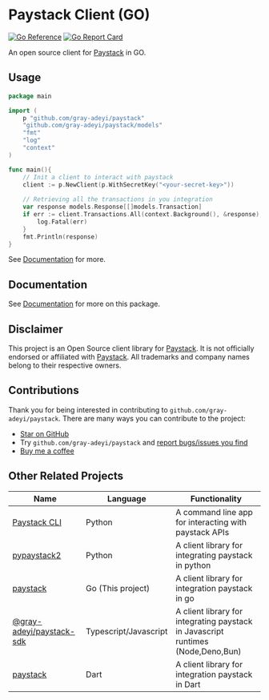 # Paystack Client (GO)

[![Go Reference](https://pkg.go.dev/badge/github.com/gray-adeyi/paystack.svg)](https://pkg.go.dev/github.com/gray-adeyi/paystack)
[![Go Report Card](https://goreportcard.com/badge/github.com/gray-adeyi/paystack)](https://goreportcard.com/report/github.com/gray-adeyi/paystack)

An open source client for [Paystack](https://paystack.com) in GO.

## Usage

```go
package main

import (
	p "github.com/gray-adeyi/paystack"
	"github.com/gray-adeyi/paystack/models"
	"fmt"
	"log"
	"context"
)

func main(){
	// Init a client to interact with paystack
	client := p.NewClient(p.WithSecretKey("<your-secret-key>"))
	
	// Retrieving all the transactions in you integration 
	var response models.Response[[]models.Transaction]
	if err := client.Transactions.All(context.Background(), &response); err != nil {
		log.Fatal(err)
	}
	fmt.Println(response)
}
```

See [Documentation](#Documentation) for more.

## Documentation

See [Documentation](https://gray-adeyi.github.io/paystack/) for more on this
package.

## Disclaimer

This project is an Open Source client library for
[Paystack](https://paystack.com/). It is not officially endorsed or affiliated
with [Paystack](https://paystack.com/). All trademarks and company names belong
to their respective owners.

## Contributions

Thank you for being interested in contributing to
`github.com/gray-adeyi/paystack`. There are many ways you can contribute to the
project:

- [Star on GitHub](https://github.com/gray-adeyi/paystack/)
- Try `github.com/gray-adeyi/paystack` and
  [report bugs/issues you find](https://github.com/gray-adeyi/paystack/issues/new)
- [Buy me a coffee](https://www.buymeacoffee.com/jigani)

## Other Related Projects

| Name                                                                               | Language              | Functionality                                                                    |
| ---------------------------------------------------------------------------------- | --------------------- | -------------------------------------------------------------------------------- |
| [Paystack CLI](https://pypi.org/project/paystack-cli/)                             | Python                | A command line app for interacting with paystack APIs                            |
| [pypaystack2](https://pypi.org/project/pypaystack2/)                               | Python                | A client library for integrating paystack in python                              |
| [paystack](https://github.com/gray-adeyi/paystack)                                 | Go (This project)     | A client library for integration paystack in go                                  |
| [@gray-adeyi/paystack-sdk](https://www.npmjs.com/package/@gray-adeyi/paystack-sdk) | Typescript/Javascript | A client library for integrating paystack in Javascript runtimes (Node,Deno,Bun) |
| [paystack](https://pub.dev/packages/paystack)                                      | Dart                  | A client library for integration paystack in Dart                                |
